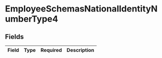 # EmployeeSchemasNationalIdentityNumberType4


## Fields

| Field       | Type        | Required    | Description |
| ----------- | ----------- | ----------- | ----------- |